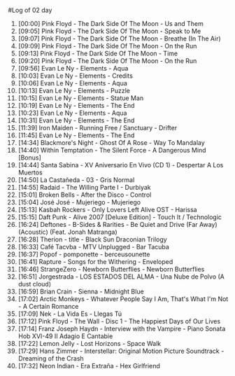 #Log of 02 day

1. [00:00] Pink Floyd - The Dark Side Of The Moon - Us and Them
1. [09:05] Pink Floyd - The Dark Side Of The Moon - Speak to Me
1. [09:07] Pink Floyd - The Dark Side Of The Moon - Breathe (In The Air)
1. [09:09] Pink Floyd - The Dark Side Of The Moon - On the Run
1. [09:13] Pink Floyd - The Dark Side Of The Moon - Time
1. [09:20] Pink Floyd - The Dark Side Of The Moon - On the Run
1. [09:56] Evan Le Ny - Elements - Aqua
1. [10:03] Evan Le Ny - Elements - Credits
1. [10:06] Evan Le Ny - Elements - Aqua
1. [10:13] Evan Le Ny - Elements - Puzzle
1. [10:15] Evan Le Ny - Elements - Statue Man
1. [10:19] Evan Le Ny - Elements - The End
1. [10:23] Evan Le Ny - Elements - Aqua
1. [10:31] Evan Le Ny - Elements - The End
1. [11:39] Iron Maiden - Running Free / Sanctuary - Drifter
1. [11:45] Evan Le Ny - Elements - The End
1. [14:34] Blackmore's Night - Ghost Of A Rose - Way To Mandalay
1. [14:40] Within Temptation - The Silent Force - A Dangerous Mind [Bonus]
1. [14:44] Santa Sabina - XV Aniversario En Vivo (CD 1) - Despertar A Los Muertos
1. [14:50] La Castañeda - 03 - Gris Normal
1. [14:55] Radaid - The Willing Parte I - Durbiyak
1. [15:01] Broken Bells - After the Disco - Control
1. [15:04] José José - Mujeriego - Mujeriego
1. [15:13] Kasbah Rockers - Only Lovers Left Alive OST - Harissa
1. [15:15] Daft Punk - Alive 2007 [Deluxe Edition] - Touch It / Technologic
1. [16:24] Deftones - B-Sides & Rarities - Be Quiet and Drive (Far Away) (Acoustic) (Feat. Jonah Matranga)
1. [16:28] Therion - title - Black Sun Draconian Trilogy
1. [16:33] Café Tacvba - MTV Unplugged - Bar Tacuba
1. [16:37] Popof - pomponette - berceusounette
1. [16:41] Rapture - Songs for the Withering - Enveloped
1. [16:46] StrangeZero - Newborn Butterflies - Newborn Butterflies
1. [16:51] Jorgestrada - LOS ESTADOS DEL ALMA - Una Nube de Polvo (A dust cloud)
1. [16:59] Brian Crain - Sienna - Midnight Blue
1. [17:02] Arctic Monkeys - Whatever People Say I Am, That's What I'm Not - A Certain Romance
1. [17:09] Nek - La Vida Es - Llegas Tú
1. [17:12] Pink Floyd - The Wall - Disc 1 - The Happiest Days of Our Lives
1. [17:14] Franz Joseph Haydn - Interview with the Vampire - Piano Sonata Hob XVI-49 II Adagio E Cantabie
1. [17:22] Lemon Jelly - Lost Horizons - Space Walk
1. [17:29] Hans Zimmer - Interstellar: Original Motion Picture Soundtrack - Dreaming of the Crash
1. [17:32] Neon Indian - Era Extraña - Hex Girlfriend
